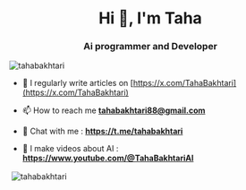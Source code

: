 <h1 align="center">Hi 👋, I'm Taha</h1>
<h3 align="center">Ai programmer and Developer</h3>

<p align="left"> <img src="https://komarev.com/ghpvc/?username=tahabakhtari&label=Profile%20views&color=0e75b6&style=flat" alt="tahabakhtari" /> </p>

- 📝 I regularly write articles on [https://x.com/TahaBakhtari](https://x.com/TahaBakhtari)

- 📫 How to reach me **tahabakhtari88@gmail.com**
- 💬 Chat with me : **https://t.me/tahabakhtari**
- 🤖 I make videos about AI : **https://www.youtube.com/@TahaBakhtariAI**

<p>&nbsp;<img align="center" src="https://github-readme-stats.vercel.app/api?username=tahabakhtari&show_icons=true&locale=en" alt="tahabakhtari" /></p>

